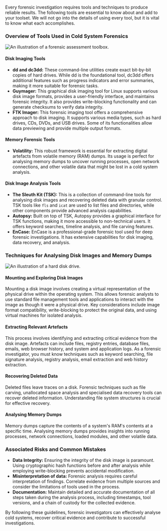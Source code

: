 Every forensic investigation requires tools and techniques to produce reliable results. The following tools are essential to know about and add to your toolset. We will not go into the details of using every tool, but it is vital to know what each accomplishes.

### Overview of Tools Used in Cold System Forensics

![An illustration of a forensic assessment toolbox.](https://tryhackme-images.s3.amazonaws.com/user-uploads/5fc2847e1bbebc03aa89fbf2/room-content/5fc2847e1bbebc03aa89fbf2-1722437365076.svg)

#### Disk Imaging Tools

- **dd and dc3dd:** These command-line utilities create exact bit-by-bit copies of hard drives. While dd is the foundational tool, dc3dd offers additional features such as progress indicators and error summaries, making it more suitable for forensic tasks.
- **Guymager:** This graphical disk imaging tool for Linux supports various disk image formats, provides a user-friendly interface, and maintains forensic integrity. It also provides write-blocking functionality and can generate checksums to verify data integrity.
- **FTK Imager:** This forensic imaging tool offers a comprehensive approach to disk imaging. It supports various media types, such as hard drives, CDs, DVDs, and USB drives. Some of its functionalities allow data previewing and provide multiple output formats.

#### Memory Forensic Tools

- **Volatility:** This robust framework is essential for extracting digital artefacts from volatile memory (RAM) dumps. Its usage is perfect for analysing memory dumps to uncover running processes, open network connections, and other volatile data that might be lost in a cold system analysis.

#### Disk Image Analysis Tools

- **The Sleuth Kit (TSK):** This is a collection of command-line tools for analysing disk images and recovering deleted data with granular control. TSK tools like `fls` and `icat` are used to list files and directories, while other components provide advanced analysis capabilities.
- **Autopsy:** Built on top of TSK, Autopsy provides a graphical interface for TSK functions, making it more accessible to non-technical users. It offers keyword searches, timeline analysis, and file carving features.
- **EnCase:** EnCase is a professional-grade forensic tool used for deep forensic investigations. It has extensive capabilities for disk imaging, data recovery, and analysis.

### Techniques for Analysing Disk Images and Memory Dumps

![An illustration of a hard disk drive.](https://tryhackme-images.s3.amazonaws.com/user-uploads/5fc2847e1bbebc03aa89fbf2/room-content/5fc2847e1bbebc03aa89fbf2-1722850549362.png)

#### Mounting and Exploring Disk Images

Mounting a disk image involves creating a virtual representation of the physical drive within the operating system. This allows forensic analysts to use standard file management tools and applications to interact with the image as though it were a physical drive. Key considerations include image format compatibility, write-blocking to protect the original data, and using virtual machines for isolated analysis.

#### Extracting Relevant Artefacts

This process involves identifying and extracting critical evidence from the disk image. Artefacts can include files, registry entries, database files, emails, web browser history, and system and application logs. As a forensic investigator, you must know techniques such as keyword searching, file signature analysis, registry analysis, email extraction and web history extraction.

#### Recovering Deleted Data

Deleted files leave traces on a disk. Forensic techniques such as file carving, unallocated space analysis and specialised data recovery tools can recover deleted information. Understanding file system structures is crucial for effective recovery.

#### Analysing Memory Dumps

Memory dumps capture the contents of a system's RAM's contents at a specific time. Analysing memory dumps provides insights into running processes, network connections, loaded modules, and other volatile data.

### Associated Risks and Common Mistakes

- **Data Integrity:** Ensuring the integrity of the disk image is paramount. Using cryptographic hash functions before and after analysis while employing write-blocking prevents accidental modification.
- **Misinterpretation of data:** Forensic analysis requires careful interpretation of findings. Correlate evidence from multiple sources and consider the limitations of tools used in the process.
- **Documentation:** Maintain detailed and accurate documentation of all steps taken during the analysis process, including timestamps, tool versions, and a chain of custody for the collected evidence.

By following these guidelines, forensic investigators can effectively analyse cold systems, recover critical evidence and contribute to successful investigations.